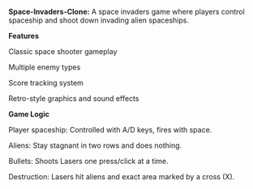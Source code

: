 **Space-Invaders-Clone:** 
A space invaders game where players control spaceship and shoot down invading alien spaceships.


**Features**

Classic space shooter gameplay

Multiple enemy types

Score tracking system

Retro-style graphics and sound effects




**Game Logic**
   
  Player spaceship: Controlled with A/D keys, fires with space.
  
  Aliens: Stay stagnant in two rows and does nothing.
  
  Bullets: Shoots Lasers one press/click at a time.
  
  Destruction: Lasers hit aliens and exact area marked by a cross (X).

